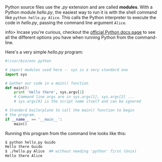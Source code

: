 Python source files use the _.py_ extension and are called **modules**. With a Python module *hello.py*, the easiest way to run it is with the shell command like `python hello.py Alice`. This calls the Python interpreter to execute the code in *hello.py*, passing the command line argument `Alice`. 

info> Incase you're curious, checkout the [official Python docs page](http://docs.python.org/using/cmdline) to see all the different options you have when running Python from the command-line. 

Here's a very simple *hello.py* program:
    
```python    
#!/usr/bin/env python

# import modules used here -- sys is a very standard one
import sys

# Gather our code in a main() function
def main():
    print 'Hello there', sys.argv[1]
    # Command line args are in sys.argv[1], sys.argv[2] ...
    # sys.argv[0] is the script name itself and can be ignored

# Standard boilerplate to call the main() function to begin
# the program.
if __name__ == '__main__':
    main()
```    

Running this program from the command line looks like this:
    
```bash    
$ python hello.py Guido
Hello there Guido
$ ./hello.py Alice  ## without needing 'python' first (Unix)
Hello there Alice
```    

